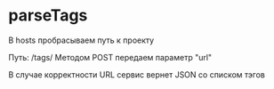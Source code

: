# parseTags

В hosts пробрасываем путь к проекту

Путь: /tags/
Методом POST передаем параметр "url"

В случае корректности URL сервис вернет JSON со списком тэгов
